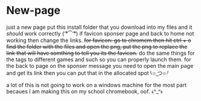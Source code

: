 # New-page
just a new page
put this install folder that you download into my files and it *should* work correctly ( ͡°⏠ ͡°)
if favicon sponser page and back to home not working then change the links. 
~~for favicon: go to chromem then hit ctrl + o find the folder with the files and open the png, put the png to replace the link that will have somthing to tell you its the favicon.~~
do the same things for the tags to different games and such so you can properly launch them.
for the back to page on the sponser message you need to open the main page and get its link then you can put that in the allocated spot ⎝๏ ͜つ๏⎠


a lot of this is not going to work on a windows machine for the most part becaues I am making this on my school chromebook, oof.
﴾^_^﴿
